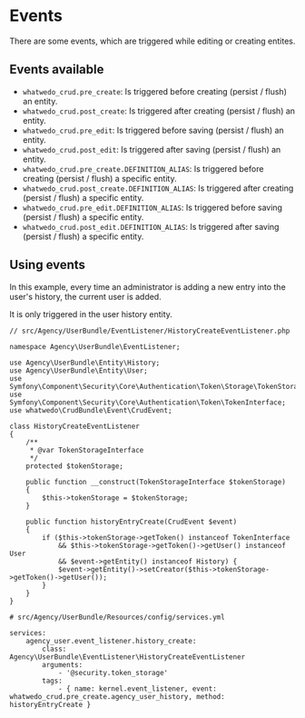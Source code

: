 # Events

There are some events, which are triggered while editing or creating entites.

## Events available

- `whatwedo_crud.pre_create`: Is triggered before creating (persist / flush) an entity.
- `whatwedo_crud.post_create`: Is triggered after creating (persist / flush) an entity.
- `whatwedo_crud.pre_edit`: Is triggered before saving (persist / flush) an entity.
- `whatwedo_crud.post_edit`: Is triggered after saving (persist / flush) an entity.
- `whatwedo_crud.pre_create.DEFINITION_ALIAS`: Is triggered before creating (persist / flush) a specific entity.
- `whatwedo_crud.post_create.DEFINITION_ALIAS`: Is triggered after creating (persist / flush) a specific entity.
- `whatwedo_crud.pre_edit.DEFINITION_ALIAS`: Is triggered before saving (persist / flush) a specific entity.
- `whatwedo_crud.post_edit.DEFINITION_ALIAS`: Is triggered after saving (persist / flush) a specific entity.

## Using events

In this example, every time an administrator is adding a new entry into the user's history, the current user is added.

It is only triggered in the user history entity.

```
// src/Agency/UserBundle/EventListener/HistoryCreateEventListener.php

namespace Agency\UserBundle\EventListener;

use Agency\UserBundle\Entity\History;
use Agency\UserBundle\Entity\User;
use Symfony\Component\Security\Core\Authentication\Token\Storage\TokenStorageInterface;
use Symfony\Component\Security\Core\Authentication\Token\TokenInterface;
use whatwedo\CrudBundle\Event\CrudEvent;

class HistoryCreateEventListener
{
    /**
     * @var TokenStorageInterface
     */
    protected $tokenStorage;

    public function __construct(TokenStorageInterface $tokenStorage)
    {
        $this->tokenStorage = $tokenStorage;
    }

    public function historyEntryCreate(CrudEvent $event)
    {
        if ($this->tokenStorage->getToken() instanceof TokenInterface
            && $this->tokenStorage->getToken()->getUser() instanceof User
            && $event->getEntity() instanceof History) {
            $event->getEntity()->setCreator($this->tokenStorage->getToken()->getUser());
        }
    }
}
```

```
# src/Agency/UserBundle/Resources/config/services.yml

services:
    agency_user.event_listener.history_create:
        class: Agency\UserBundle\EventListener\HistoryCreateEventListener
        arguments:
            - '@security.token_storage'
        tags:
            - { name: kernel.event_listener, event: whatwedo_crud.pre_create.agency_user_history, method: historyEntryCreate }

```
